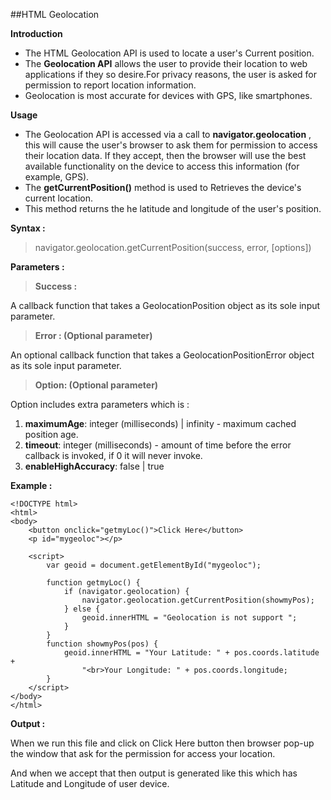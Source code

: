 ##HTML Geolocation

**Introduction**

- The HTML Geolocation API is used to locate a user&#39;s Current position.
- The **Geolocation API** allows the user to provide their location to web applications if they so desire.For privacy reasons, the user is asked for permission to report location information.
- Geolocation is most accurate for devices with GPS, like smartphones.

**Usage**

- The Geolocation API is accessed via a call to **navigator.geolocation** , this will cause the user&#39;s browser to ask them for permission to access their location data. If they accept, then the browser will use the best available functionality on the device to access this information (for example, GPS).
- The **getCurrentPosition()** method is used to Retrieves the device&#39;s current location.
- This method returns the he latitude and longitude of the user&#39;s position.

**Syntax :**

>navigator.geolocation.getCurrentPosition(success, error, [options])

**Parameters :**

>**Success :**

A callback function that takes a GeolocationPosition object as its sole input
parameter.

>**Error : (Optional parameter)**

An optional callback function that takes a GeolocationPositionError object as its sole input parameter.

>**Option: (Optional parameter)**

Option includes extra parameters which is :

1. **maximumAge**: integer (milliseconds) | infinity - maximum cached position age.
1. **timeout**: integer (milliseconds) - amount of time before the error callback is invoked, if 0 it will never invoke.
2. **enableHighAccuracy**: false | true

**Example :**
```
<!DOCTYPE html>
<html>
<body>
    <button onclick="getmyLoc()">Click Here</button>
    <p id="mygeoloc"></p>

    <script>
        var geoid = document.getElementById("mygeoloc");

        function getmyLoc() {
            if (navigator.geolocation) {
                navigator.geolocation.getCurrentPosition(showmyPos);
            } else {
                geoid.innerHTML = "Geolocation is not support ";
            }
        }
        function showmyPos(pos) {
            geoid.innerHTML = "Your Latitude: " + pos.coords.latitude +
                "<br>Your Longitude: " + pos.coords.longitude;
        }
    </script>
</body>
</html>

```
**Output :**


When we run this file and click on Click Here button then browser pop-up the window that ask for the permission for access your location.

And when we accept that then output is generated like this which has Latitude and Longitude of user device.
